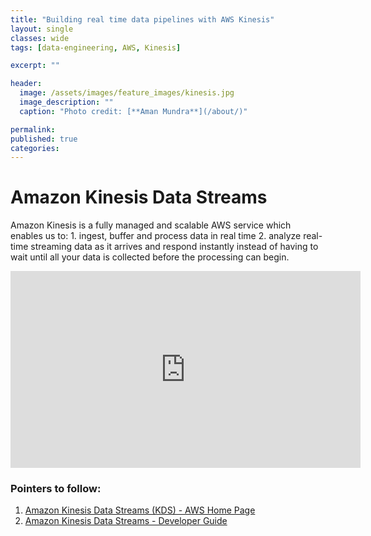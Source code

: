 ```yaml
---
title: "Building real time data pipelines with AWS Kinesis"
layout: single
classes: wide
tags: [data-engineering, AWS, Kinesis]

excerpt: ""

header:
  image: /assets/images/feature_images/kinesis.jpg
  image_description: ""
  caption: "Photo credit: [**Aman Mundra**](/about/)"

permalink:
published: true
categories: 
---
```


# Amazon Kinesis Data Streams

Amazon Kinesis is a fully managed and scalable AWS service which enables us to:
	1. ingest, buffer and process data in real time
	2. analyze real-time streaming data as it arrives and respond instantly instead of having to wait until all your data is collected before the processing can begin.


<iframe width="560" height="315" src="https://www.youtube.com/embed/MbEfiX4sMXc" frameborder="0" allow="accelerometer; autoplay; encrypted-media; gyroscope; picture-in-picture" allowfullscreen></iframe><br/>

### Pointers to follow:

1. [Amazon Kinesis Data Streams (KDS) - AWS Home Page](https://aws.amazon.com/kinesis/data-streams/)
2. [Amazon Kinesis Data Streams - Developer Guide](https://docs.aws.amazon.com/streams/latest/dev/kinesis-dg.pdf)



